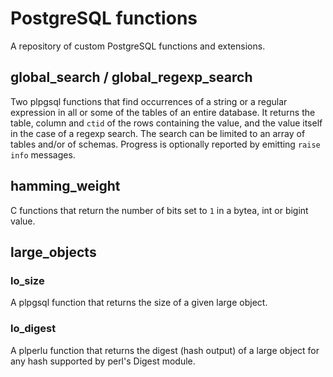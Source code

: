 # PostgreSQL functions

A repository of custom PostgreSQL functions and extensions.

## global_search / global_regexp_search
Two plpgsql functions that find occurrences of a string or
a regular expression in all or some of the tables of an entire
database.  It returns the table, column and `ctid` of the rows
containing the value, and the value itself in the case of a regexp
search.
The search can be limited to an array of tables and/or of
schemas. Progress is optionally reported by emitting `raise info`
messages.

## hamming_weight
C functions that return the number of bits set to `1` in a bytea, int
or bigint value.

## large_objects
### lo_size
A plpgsql function that returns the size of a given large object.

### lo_digest
A plperlu function that returns the digest (hash output) of a large
object for any hash supported by perl's Digest module.
